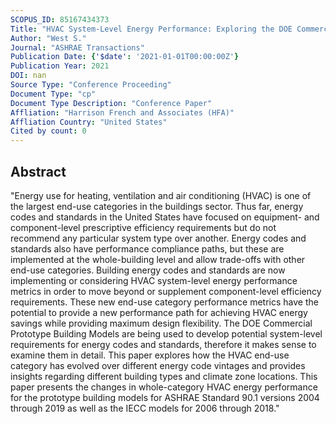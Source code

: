 ```yaml
---
SCOPUS_ID: 85167434373
Title: "HVAC System-Level Energy Performance: Exploring the DOE Commercial Prototype Building Models"
Author: "West S."
Journal: "ASHRAE Transactions"
Publication Date: {'$date': '2021-01-01T00:00:00Z'}
Publication Year: 2021
DOI: nan
Source Type: "Conference Proceeding"
Document Type: "cp"
Document Type Description: "Conference Paper"
Affliation: "Harrison French and Associates (HFA)"
Affliation Country: "United States"
Cited by count: 0
---
```


## Abstract
"Energy use for heating, ventilation and air conditioning (HVAC) is one of the largest end-use categories in the buildings sector. Thus far, energy codes and standards in the United States have focused on equipment- and component-level prescriptive efficiency requirements but do not recommend any particular system type over another. Energy codes and standards also have performance compliance paths, but these are implemented at the whole-building level and allow trade-offs with other end-use categories. Building energy codes and standards are now implementing or considering HVAC system-level energy performance metrics in order to move beyond or supplement component-level efficiency requirements. These new end-use category performance metrics have the potential to provide a new performance path for achieving HVAC energy savings while providing maximum design flexibility. The DOE Commercial Prototype Building Models are being used to develop potential system-level requirements for energy codes and standards, therefore it makes sense to examine them in detail. This paper explores how the HVAC end-use category has evolved over different energy code vintages and provides insights regarding different building types and climate zone locations. This paper presents the changes in whole-category HVAC energy performance for the prototype building models for ASHRAE Standard 90.1 versions 2004 through 2019 as well as the IECC models for 2006 through 2018."
